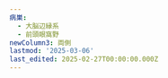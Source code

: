 ```yaml
---
病巣:
  - 大脳辺縁系
  - 前頭眼窩野
newColumn3: 両側
lastmod: '2025-03-06'
last_edited: 2025-02-27T00:00:00.000Z
---
```



